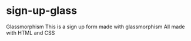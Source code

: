 # sign-up-glass
Glassmorphism
This is a sign up form made with glassmorphism
All made with HTML and CSS
